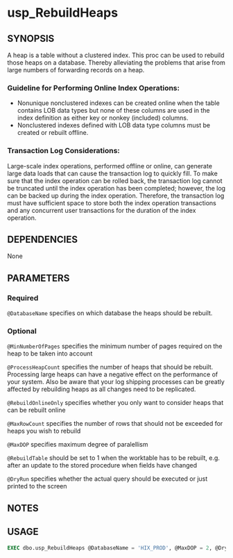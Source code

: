 # usp_RebuildHeaps

## SYNOPSIS    
A heap is a table without a clustered index. This proc can be used to rebuild those heaps on a database. Thereby alleviating the problems that arise from large numbers of forwarding records on a heap.

### Guideline for Performing Online Index Operations:

- Nonunique nonclustered indexes can be created online when the table contains LOB data types but none of these columns are used in the index definition as either key or nonkey (included) columns. 
- Nonclustered indexes defined with LOB data type columns must be created or rebuilt offline.

### Transaction Log Considerations:

Large-scale index operations, performed offline or online, can generate large data loads that can cause the transaction log to quickly fill. To make sure that the index operation can be rolled back, the transaction log cannot be truncated until the index operation has been completed; however, the log can be backed up during the index operation. Therefore, the transaction log must have sufficient space to store both the index operation transactions and any concurrent user transactions for the duration of the index operation.

## DEPENDENCIES

None

## PARAMETERS

### Required

`@DatabaseName` specifies on which database the heaps should be rebuilt.
                    
### Optional

`@MinNumberOfPages` specifies the minimum number of pages required on the heap to be taken into account

`@ProcessHeapCount` specifies the number of heaps that should be rebuilt. Processing large heaps can have a negative effect on the performance of your system. Also be aware that your log shipping processes can be greatly affected by rebuilding heaps as all changes need to be replicated.
					
`@RebuildOnlineOnly` specifies whether you only want to consider heaps that can be rebuilt online

`@MaxRowCount` specifies the number of rows that should not be exceeded for heaps you wish to rebuild

`@MaxDOP` specifies maximum degree of paralellism

`@RebuildTable` should be set to 1 when the worktable has to be rebuilt, e.g. after an update to the stored procedure when fields have changed

`@DryRun` specifies whether the actual query should be executed or just printed to the screen
	

## NOTES


## USAGE     

``` sql
EXEC dbo.usp_RebuildHeaps @DatabaseName = 'HIX_PROD', @MaxDOP = 2, @DryRun = 0;
```

